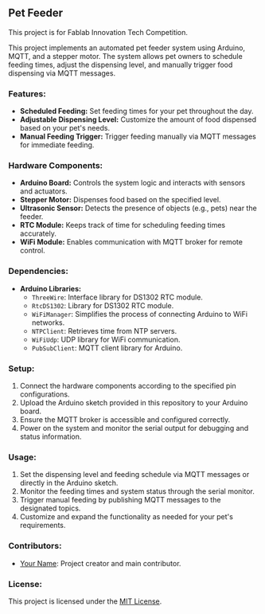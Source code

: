 ## Pet Feeder
This project is for Fablab Innovation Tech Competition.

This project implements an automated pet feeder system using Arduino, MQTT, and a stepper motor. The system allows pet owners to schedule feeding times, adjust the dispensing level, and manually trigger food dispensing via MQTT messages.

### Features:
- **Scheduled Feeding:** Set feeding times for your pet throughout the day.
- **Adjustable Dispensing Level:** Customize the amount of food dispensed based on your pet's needs.
- **Manual Feeding Trigger:** Trigger feeding manually via MQTT messages for immediate feeding.

### Hardware Components:
- **Arduino Board:** Controls the system logic and interacts with sensors and actuators.
- **Stepper Motor:** Dispenses food based on the specified level.
- **Ultrasonic Sensor:** Detects the presence of objects (e.g., pets) near the feeder.
- **RTC Module:** Keeps track of time for scheduling feeding times accurately.
- **WiFi Module:** Enables communication with MQTT broker for remote control.

### Dependencies:
- **Arduino Libraries:**
  - `ThreeWire`: Interface library for DS1302 RTC module.
  - `RtcDS1302`: Library for DS1302 RTC module.
  - `WiFiManager`: Simplifies the process of connecting Arduino to WiFi networks.
  - `NTPClient`: Retrieves time from NTP servers.
  - `WiFiUdp`: UDP library for WiFi communication.
  - `PubSubClient`: MQTT client library for Arduino.

### Setup:
1. Connect the hardware components according to the specified pin configurations.
2. Upload the Arduino sketch provided in this repository to your Arduino board.
3. Ensure the MQTT broker is accessible and configured correctly.
4. Power on the system and monitor the serial output for debugging and status information.

### Usage:
1. Set the dispensing level and feeding schedule via MQTT messages or directly in the Arduino sketch.
2. Monitor the feeding times and system status through the serial monitor.
3. Trigger manual feeding by publishing MQTT messages to the designated topics.
4. Customize and expand the functionality as needed for your pet's requirements.

### Contributors:
- [Your Name](https://github.com/yourusername): Project creator and main contributor.

### License:
This project is licensed under the [MIT License](LICENSE).
